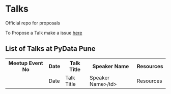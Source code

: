 # Talks
Official repo for proposals
  
To Propose a Talk make a issue <a href = 'https://github.com/PyDataPune/Talks/issues'> here </a>  
  
## List of Talks at PyData Pune
<table>
  <tr>
    <th>Meetup Event No</th>
    <th>Date</th>
    <th>Talk Title</th>
    <th>Speaker Name</th>
    <th>Resources</th>
  </th>  
  <tr>
    <td></td>
    <td>Date</td>
    <td>Talk Title</td>
    <td>Speaker Name>/td>
    <td>Resources</td>
  </tr>
</table>
